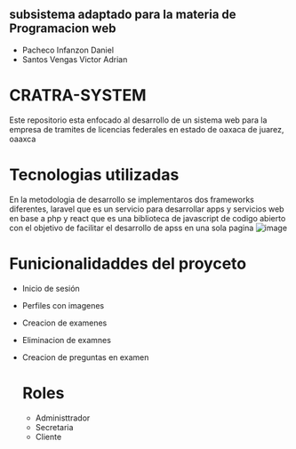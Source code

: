 ## subsistema adaptado para la materia de Programacion web 
- Pacheco Infanzon Daniel
- Santos Vengas Victor Adrian

# CRATRA-SYSTEM
Este repositorio esta enfocado al desarrollo de un sistema web para la empresa de tramites de licencias federales en estado de oaxaca de juarez, oaaxca




# Tecnologias utilizadas
  En la metodologia de desarrollo se implementaros dos frameworks diferentes, laravel que es un servicio para desarrollar apps y servicios web en base a php
  y react que es una biblioteca de javascript de codigo abierto con el objetivo de facilitar el desarrollo de apss en una sola pagina
![image](https://github.com/user-attachments/assets/16baec6e-ca2b-46c4-b197-be7509654320)


# Funicionalidaddes del proyceto 

- Inicio de sesión
- Perfiles con imagenes
- Creacion de examenes
- Eliminacion de examnes
- Creacion de preguntas en examen

  # Roles
  - Administtrador
  - Secretaria 
  - Cliente 

